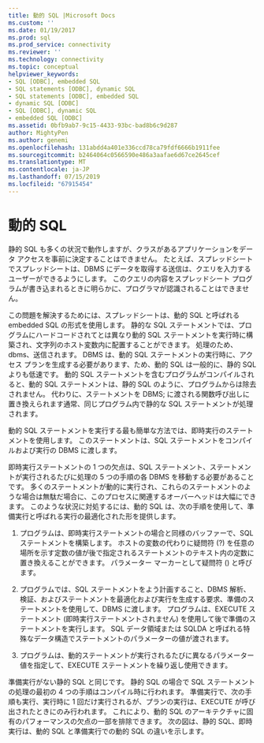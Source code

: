 ```yaml
---
title: 動的 SQL |Microsoft Docs
ms.custom: ''
ms.date: 01/19/2017
ms.prod: sql
ms.prod_service: connectivity
ms.reviewer: ''
ms.technology: connectivity
ms.topic: conceptual
helpviewer_keywords:
- SQL [ODBC], embedded SQL
- SQL statements [ODBC], dynamic SQL
- SQL statements [ODBC], embedded SQL
- dynamic SQL [ODBC]
- SQL [ODBC], dynamic SQL
- embedded SQL [ODBC]
ms.assetid: 0bfb9ab7-9c15-4433-93bc-bad8b6c9d287
author: MightyPen
ms.author: genemi
ms.openlocfilehash: 131abdd4a401e336ccd78ca79fdf6666b1911fee
ms.sourcegitcommit: b2464064c0566590e486a3aafae6d67ce2645cef
ms.translationtype: MT
ms.contentlocale: ja-JP
ms.lasthandoff: 07/15/2019
ms.locfileid: "67915454"
---
```

# <a name="dynamic-sql"></a>動的 SQL
静的 SQL も多くの状況で動作しますが、クラスがあるアプリケーションをデータ アクセスを事前に決定することはできません。 たとえば、スプレッドシートでスプレッドシートは、DBMS にデータを取得する送信は、クエリを入力するユーザーができるようにします。 このクエリの内容をスプレッドシート プログラムが書き込まれるときに明らかに、プログラマが認識されることはできません。  
  
 この問題を解決するためには、スプレッドシートは、動的 SQL と呼ばれる embedded SQL の形式を使用します。 静的な SQL ステートメントでは、プログラムにハードコードされてとは異なり動的 SQL ステートメントを実行時に構築され、文字列のホスト変数内に配置することができます。 処理のため、dbms、送信されます。 DBMS は、動的 SQL ステートメントの実行時に、アクセス プランを生成する必要があります、ため、動的 SQL は一般的に、静的 SQL よりも低速です。 動的 SQL ステートメントを含むプログラムがコンパイルされると、動的 SQL ステートメントは、静的 SQL のように、プログラムからは除去されません。 代わりに、ステートメントを DBMS; に渡される関数呼び出しに置き換えられます通常、同じプログラム内で静的な SQL ステートメントが処理されます。  
  
 動的 SQL ステートメントを実行する最も簡単な方法では、即時実行のステートメントを使用します。 このステートメントは、SQL ステートメントをコンパイルおよび実行の DBMS に渡します。  
  
 即時実行ステートメントの 1 つの欠点は、SQL ステートメント、ステートメントが実行されるたびに処理の 5 つの手順の各 DBMS を移動する必要があることです。 多くのステートメントが動的に実行され、これらのステートメントのような場合は無駄だ場合に、このプロセスに関連するオーバーヘッドは大幅にできます。 このような状況に対処するには、動的 SQL は、次の手順を使用して、準備実行と呼ばれる実行の最適化された形を提供します。  
  
1.  プログラムは、即時実行ステートメントの場合と同様のバッファーで、SQL ステートメントを構築します。 ホストの変数の代わりに疑問符 (?) を任意の場所を示す定数の値が後で指定されるステートメントのテキスト内の定数に置き換えることができます。 パラメーター マーカーとして疑問符 () と呼びます。  
  
2.  プログラムでは、SQL ステートメントをよう計画すること、DBMS 解析、検証、およびステートメントを最適化および実行を生成する要求、準備のステートメントを使用して、DBMS に渡します。 プログラムは、EXECUTE ステートメント (即時実行ステートメントされません) を使用して後で準備のステートメントを実行します。 SQL データ領域または SQLDA と呼ばれる特殊なデータ構造でステートメントのパラメーターの値が渡されます。  
  
3.  プログラムは、動的ステートメントが実行されるたびに異なるパラメーター値を指定して、EXECUTE ステートメントを繰り返し使用できます。  
  
 準備実行がない静的 SQL と同じです。 静的 SQL の場合で SQL ステートメントの処理の最初の 4 つの手順はコンパイル時に行われます。 準備実行で、次の手順も実行、実行時に 1 回だけ実行されるが、プランの実行は、EXECUTE が呼び出されたときにのみ行われます。 これにより、動的 SQL のアーキテクチャに固有のパフォーマンスの欠点の一部を排除できます。 次の図は、静的 SQL、即時実行は、動的 SQL と準備実行での動的 SQL の違いを示します。
